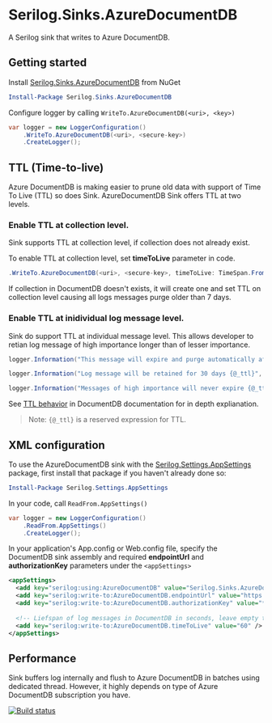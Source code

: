 # Serilog.Sinks.AzureDocumentDB
A Serilog sink that writes to Azure DocumentDB.

## Getting started
Install [Serilog.Sinks.AzureDocumentDB](https://www.nuget.org/packages/serilog.sinks.azuredocumentdb) from NuGet

```PowerShell
Install-Package Serilog.Sinks.AzureDocumentDB
```

Configure logger by calling `WriteTo.AzureDocumentDB(<uri>, <key>)`

```C#
var logger = new LoggerConfiguration()
    .WriteTo.AzureDocumentDB(<uri>, <secure-key>)
    .CreateLogger();
```

## TTL (Time-to-live)

Azure DocumentDB is making easier to prune old data with support of Time To Live (TTL) so does Sink. AzureDocumentDB Sink offers TTL at two levels.

### Enable TTL at collection level.

Sink supports TTL at collection level, if collection does not already exist.
 
To enable TTL at collection level, set **timeToLive** parameter in code.

```C#
.WriteTo.AzureDocumentDB(<uri>, <secure-key>, timeToLive: TimeSpan.FromDays(7))
```
If collection in DocumentDB doesn't exists, it will create one and set TTL on collection level causing all logs messages purge older than 7 days.


### Enable TTL at inidividual log message level.

Sink do support TTL at individual message level. This allows developer to retian log message of high importance longer than of lesser importance.

```C#
logger.Information("This message will expire and purge automatically after {@_ttl} seconds", 60);

logger.Information("Log message will be retained for 30 days {@_ttl}", 2592000); // 30*24*60*60

logger.Information("Messages of high importance will never expire {@_ttl}", -1); 
```

See [TTL behavior](https://azure.microsoft.com/en-us/documentation/articles/documentdb-time-to-live/) in DocumentDB documentation for in depth explianation.

>Note: `{@_ttl}` is a reserved expression for TTL.



## XML <appSettings> configuration

To use the AzureDocumentDB sink with the [Serilog.Settings.AppSettings](https://www.nuget.org/packages/Serilog.Settings.AppSettings) package, first install that package if you haven't already done so:

```PowerShell
Install-Package Serilog.Settings.AppSettings
```
In your code, call `ReadFrom.AppSettings()`

```C#
var logger = new LoggerConfiguration()
    .ReadFrom.AppSettings()
    .CreateLogger();
```
In your application's App.config or Web.config file, specify the DocumentDB sink assembly and required **endpointUrl** and **authorizationKey** parameters under the `<appSettings>`

```XML
<appSettings>
  <add key="serilog:using:AzureDocumentDB" value="Serilog.Sinks.AzureDocumentDB" />
  <add key="serilog:write-to:AzureDocumentDB.endpointUrl" value="https://****.documents.azure.com:443" />
  <add key="serilog:write-to:AzureDocumentDB.authorizationKey" value="****" />
    
  <!-- Liefspan of log messages in DocumentDB in seconds, leave empty to disable expiration. -->
  <add key="serilog:write-to:AzureDocumentDB.timeToLive" value="60" />
</appSettings>
```

## Performance
Sink buffers log internally and flush to Azure DocumentDB in batches using dedicated thread. However, it highly depends on type of Azure DocumentDB subscription you have. 


[![Build status](https://ci.appveyor.com/api/projects/status/schh1be3g817cv3u?svg=true)](https://ci.appveyor.com/project/SaleemMirza/serilog-sinks-azuredocumentdb)